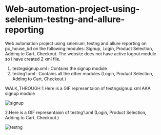 # Web-automation-project-using-selenium-testng-and-allure-reporting
Web automation project using selenium, testng and allure reporting on pc_house_bd on the following modules: Signup, Login, Product Selection, Adding to Cart, Checkout.
The website does not have active logout module so i have created 2 xml file.
1. testngsignup.xml : Contains the signup module
2. testng1.xml      : Contains all the other modules (Login, Product Selection, Adding to Cart, Checkout.)

WALK_THROUGH
1.Here is a GIF representaion of testngsignup.xml AKA signup module

![signup](https://github.com/nahidanik97/Web-automation-project-using-selenium-testng-and-allure-reporting/assets/157117314/c47b2439-3f1f-4af1-bef8-62497ef1d2a7)

2.Here is a GIF representaion of testng1.xml (Login, Product Selection, Adding to Cart, Checkout.)

![testng](https://github.com/nahidanik97/Web-automation-project-using-selenium-testng-and-allure-reporting/assets/157117314/6f073a7f-2fd5-4489-8a77-e7916bea0ace)


